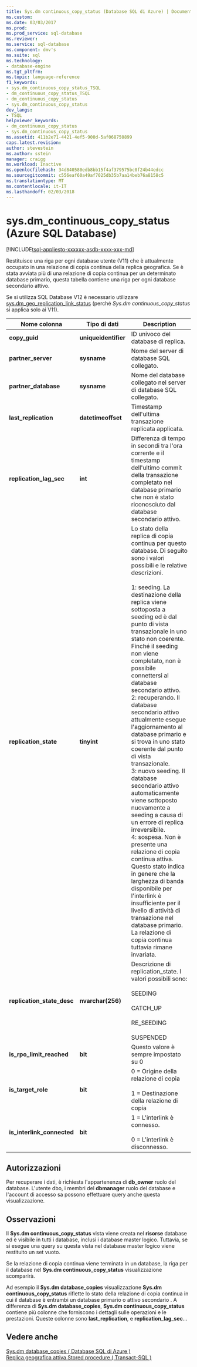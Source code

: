 ```yaml
---
title: Sys.dm continuous_copy_status (Database SQL di Azure) | Documenti Microsoft
ms.custom: 
ms.date: 03/03/2017
ms.prod: 
ms.prod_service: sql-database
ms.reviewer: 
ms.service: sql-database
ms.component: dmv's
ms.suite: sql
ms.technology:
- database-engine
ms.tgt_pltfrm: 
ms.topic: language-reference
f1_keywords:
- sys.dm_continuous_copy_status_TSQL
- dm_continuous_copy_status_TSQL
- dm_continuous_copy_status
- sys.dm_continuous_copy_status
dev_langs:
- TSQL
helpviewer_keywords:
- dm_continuous_copy_status
- sys.dm_continuous_copy_status
ms.assetid: 411b2e71-4421-4ef5-900d-5af068750899
caps.latest.revision: 
author: stevestein
ms.author: sstein
manager: craigg
ms.workload: Inactive
ms.openlocfilehash: 34d840580edb8bb15f4af379575bc0f24b44edcc
ms.sourcegitcommit: c556eaf60a49af7025db35b7aa14beb76a8158c5
ms.translationtype: MT
ms.contentlocale: it-IT
ms.lasthandoff: 02/03/2018
---
```

# <a name="sysdmcontinuouscopystatus-azure-sql-database"></a>sys.dm_continuous_copy_status (Azure SQL Database)
[!INCLUDE[tsql-appliesto-xxxxxx-asdb-xxxx-xxx-md](../../includes/tsql-appliesto-xxxxxx-asdb-xxxx-xxx-md.md)]

  Restituisce una riga per ogni database utente (V11) che è attualmente occupato in una relazione di copia continua della replica geografica. Se è stata avviata più di una relazione di copia continua per un determinato database primario, questa tabella contiene una riga per ogni database secondario attivo.  
  
Se si utilizza SQL Database V12 è necessario utilizzare [sys.dm_geo_replication_link_status](../../relational-databases/system-dynamic-management-views/sys-dm-geo-replication-link-status-azure-sql-database.md) (perché *Sys.dm continuous_copy_status* si applica solo ai V11).

  
|Nome colonna|Tipo di dati|Description|  
|-----------------|---------------|-----------------|  
|**copy_guid**|**uniqueidentifier**|ID univoco del database di replica.|  
|**partner_server**|**sysname**|Nome del server di database SQL collegato.|  
|**partner_database**|**sysname**|Nome del database collegato nel server di database SQL collegato.|  
|**last_replication**|**datetimeoffset**|Timestamp dell'ultima transazione replicata applicata.|  
|**replication_lag_sec**|**int**|Differenza di tempo in secondi tra l'ora corrente e il timestamp dell'ultimo commit della transazione completato nel database primario che non è stato riconosciuto dal database secondario attivo.|  
|**replication_state**|**tinyint**|Lo stato della replica di copia continua per questo database. Di seguito sono i valori possibili e le relative descrizioni.<br /><br /> 1: seeding. La destinazione della replica viene sottoposta a seeding ed è dal punto di vista transazionale in uno stato non coerente. Finché il seeding non viene completato, non è possibile connettersi al database secondario attivo. <br />2: recuperando. Il database secondario attivo attualmente esegue l'aggiornamento al database primario e si trova in uno stato coerente dal punto di vista transazionale.<br />3: nuovo seeding. Il database secondario attivo automaticamente viene sottoposto nuovamente a seeding a causa di un errore di replica irreversibile.<br />4: sospesa. Non è presente una relazione di copia continua attiva. Questo stato indica in genere che la larghezza di banda disponibile per l'interlink è insufficiente per il livello di attività di transazione nel database primario. La relazione di copia continua tuttavia rimane invariata.|  
|**replication_state_desc**|**nvarchar(256)**|Descrizione di replication_state. I valori possibili sono:<br /><br /> SEEDING<br /><br /> CATCH_UP<br /><br /> RE_SEEDING<br /><br /> SUSPENDED|  
|**is_rpo_limit_reached**|**bit**|Questo valore è sempre impostato su 0|  
|**is_target_role**|**bit**|0 = Origine della relazione di copia<br /><br /> 1 = Destinazione della relazione di copia|  
|**is_interlink_connected**|**bit**|1 = L'interlink è connesso.<br /><br /> 0 = L'interlink è disconnesso.|  
  
## <a name="permissions"></a>Autorizzazioni  
 Per recuperare i dati, è richiesta l'appartenenza di **db_owner** ruolo del database. L'utente dbo, i membri del **dbmanager** ruolo del database e l'account di accesso sa possono effettuare query anche questa visualizzazione.  
  
## <a name="remarks"></a>Osservazioni  
 Il **Sys.dm continuous_copy_status** vista viene creata nel **risorse** database ed è visibile in tutti i database, inclusi i database master logico. Tuttavia, se si esegue una query su questa vista nel database master logico viene restituito un set vuoto.  
  
 Se la relazione di copia continua viene terminata in un database, la riga per il database nel **Sys.dm continuous_copy_status** visualizzazione scomparirà.  
  
 Ad esempio il **Sys.dm database_copies** visualizzazione **Sys.dm continuous_copy_status** riflette lo stato della relazione di copia continua in cui il database è entrambi un database primario o attivo secondario . A differenza di **Sys.dm database_copies**, **Sys.dm continuous_copy_status** contiene più colonne che forniscono i dettagli sulle operazioni e le prestazioni. Queste colonne sono **last_replication**, e **replication_lag_sec**...  
  
## <a name="see-also"></a>Vedere anche  
 [Sys.dm database_copies &#40; Database SQL di Azure &#41;](../../relational-databases/system-dynamic-management-views/sys-dm-database-copies-azure-sql-database.md)   
 [Replica geografica attiva Stored procedure &#40; Transact-SQL &#41;](http://msdn.microsoft.com/library/81658ee4-4422-4d73-bf7a-86a07422cb0d)  
  
  
